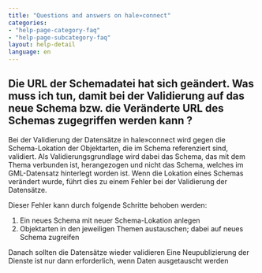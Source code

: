 ```yaml
---
title: "Questions and answers on hale»connect"
categories:
- "help-page-category-faq"
- "help-page-subcategory-faq"
layout: help-detail
language: en
---
```


<h2>Die URL der Schemadatei hat sich geändert. Was muss ich tun, damit bei der Validierung auf das neue Schema bzw. die Veränderte URL des Schemas zugegriffen werden kann ?</h2>

Bei der Validierung der Datensätze in hale»connect wird gegen die Schema-Lokation der Objektarten, die im Schema referenziert sind, validiert. 
Als Validierungsgrundlage wird dabei das Schema, das mit dem Thema verbunden ist, herangezogen und nicht das Schema, welches im GML-Datensatz hinterlegt worden ist. 
Wenn die Lokation eines Schemas verändert wurde, führt dies zu einem Fehler bei der Validierung der Datensätze. 

Dieser Fehler kann durch folgende Schritte behoben werden: 

1. Ein neues Schema mit neuer Schema-Lokation anlegen 
2. Objektarten in den jeweiligen Themen austauschen; dabei auf neues Schema zugreifen

Danach sollten die Datensätze wieder validieren 
Eine Neupublizierung der Dienste ist nur dann erforderlich, wenn Daten ausgetauscht werden

